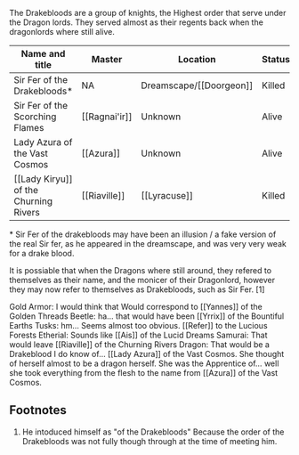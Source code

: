 The Drakebloods are a group of knights, the Highest order that serve under the Dragon lords. They served almost as their regents back when the dragonlords where still alive.

|Name and title             |Master |Location                | Status|
|---------------------------|-------|------------------------|-------|
|Sir Fer of the Drakebloods* | NA     | Dreamscape/[[Doorgeon]] | Killed|
|Sir Fer of the Scorching Flames |	[[Ragnai'ir]] |	Unknown |	Alive|
|Lady Azura of the Vast Cosmos| [[Azura]] |	Unknown |	Alive|
|[[Lady Kiryu]] of the Churning Rivers| 	[[Riaville]]| 	[[Lyracuse]]| 	Killed|

\* Sir Fer of the drakebloods may have been an illusion / a fake version of the real Sir fer, as he appeared in the dreamscape, and was very very weak for a drake blood.

It is possiable that when the Dragons where still around, they refered to themselves as their name, and the monicer of their Dragonlord, however they may now refer to themselves as Drakebloods, such as Sir Fer. [1]
 
Gold Armor: I would think that Would correspond to [[Yannes]] of the Golden Threads Beetle: ha… that would have been [[Yrrix]] of the Bountiful Earths Tusks: hm… Seems almost too obvious. [[Refer]] to the Lucious Forests Etherial: Sounds like [[Ais]] of the Lucid Dreams Samurai: That would leave [[Riaville]] of the Churning Rivers Dragon: That would be a Drakeblood I do know of… [[Lady Azura]] of the Vast Cosmos. She thought of herself almost to be a dragon herself. She was the Apprentice of… well she took everything from the flesh to the name from [[Azura]] of the Vast Cosmos.
## Footnotes

1. He intoduced himself as "of the Drakebloods" Because the order of the Drakebloods was not fully though through at the time of meeting him.
